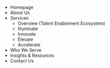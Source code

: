 - Homepage
- About Us
- Services
    - Overview (Talent Enablement Ecosystem)
    - Illuminate
    - Innovate
    - Elevate
    - Accelerate
- Who We Serve
- Insights & Resources
- Contact Us